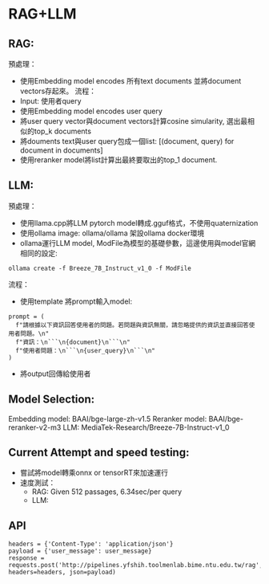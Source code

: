 # RAG+LLM

## RAG:
預處理：
- 使用Embedding model encodes 所有text documents 並將document vectors存起來。
流程：
- Input: 使用者query
- 使用Embedding model encodes user query
- 將user query vector與document vectors計算cosine simularity, 選出最相似的top_k documents
- 將douments text與user query包成一個list: [(document, query) for document in documents]
- 使用reranker model將list計算出最終要取出的top_1 document.

## LLM:
預處理：
- 使用llama.cpp將LLM pytorch model轉成.gguf格式，不使用quaternization
- 使用ollama image: ollama/ollama 架設ollama docker環境
- ollama運行LLM model, ModFile為模型的基礎參數，這邊使用與model官網相同的設定:
```
ollama create -f Breeze_7B_Instruct_v1_0 -f ModFile
```
流程：
- 使用template 將prompt輸入model:
```
prompt = (
  f"請根據以下資訊回答使用者的問題。若問題與資訊無關，請忽略提供的資訊並直接回答使用者問題。\n"
  f"資訊：\n```\n{document}\n```\n"
  f"使用者問題：\n```\n{user_query}\n```\n"
)
```
- 將output回傳給使用者


## Model Selection:
Embedding model: BAAI/bge-large-zh-v1.5
Reranker model: BAAI/bge-reranker-v2-m3
LLM: MediaTek-Research/Breeze-7B-Instruct-v1_0

## Current Attempt and speed testing:
- 嘗試將model轉乘onnx or tensorRT來加速運行
- 速度測試：
  - RAG: Given 512 passages, 6.34sec/per query
  - LLM: 

## API 
```
headers = {'Content-Type': 'application/json'}
payload = {'user_message': user_message}
response = requests.post('http://pipelines.yfshih.toolmenlab.bime.ntu.edu.tw/rag', headers=headers, json=payload)
```
